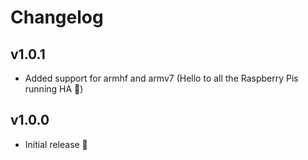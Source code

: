 # Changelog

## v1.0.1

* Added support for armhf and armv7 (Hello to all the Raspberry Pis running HA 👋)

## v1.0.0

* Initial release 🎉
